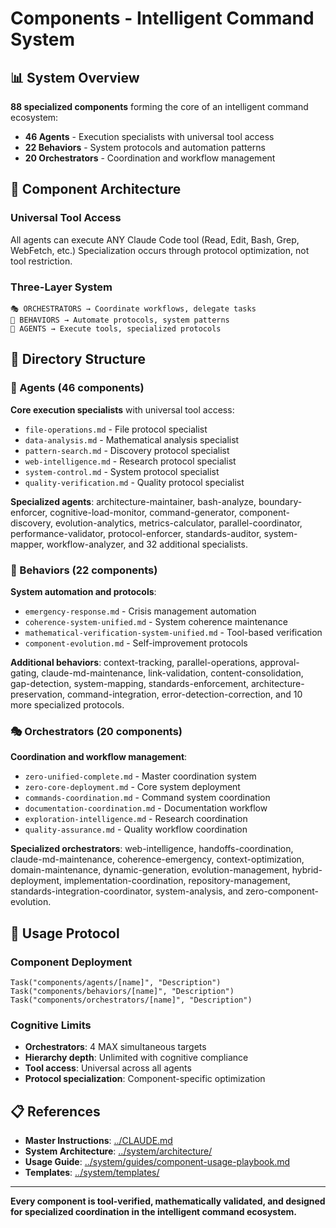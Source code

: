 # Components - Intelligent Command System

## 📊 System Overview

**88 specialized components** forming the core of an intelligent command ecosystem:
- **46 Agents** - Execution specialists with universal tool access
- **22 Behaviors** - System protocols and automation patterns  
- **20 Orchestrators** - Coordination and workflow management

## 🎯 Component Architecture

### Universal Tool Access
All agents can execute ANY Claude Code tool (Read, Edit, Bash, Grep, WebFetch, etc.)
Specialization occurs through protocol optimization, not tool restriction.

### Three-Layer System
```
🎭 ORCHESTRATORS → Coordinate workflows, delegate tasks
🎪 BEHAVIORS → Automate protocols, system patterns
🔧 AGENTS → Execute tools, specialized protocols
```

## 📁 Directory Structure

### 🔧 Agents (46 components)
**Core execution specialists** with universal tool access:
- `file-operations.md` - File protocol specialist
- `data-analysis.md` - Mathematical analysis specialist  
- `pattern-search.md` - Discovery protocol specialist
- `web-intelligence.md` - Research protocol specialist
- `system-control.md` - System protocol specialist
- `quality-verification.md` - Quality protocol specialist

**Specialized agents**: architecture-maintainer, bash-analyze, boundary-enforcer, cognitive-load-monitor, command-generator, component-discovery, evolution-analytics, metrics-calculator, parallel-coordinator, performance-validator, protocol-enforcer, standards-auditor, system-mapper, workflow-analyzer, and 32 additional specialists.

### 🎪 Behaviors (22 components)  
**System automation and protocols**:
- `emergency-response.md` - Crisis management automation
- `coherence-system-unified.md` - System coherence maintenance
- `mathematical-verification-system-unified.md` - Tool-based verification
- `component-evolution.md` - Self-improvement protocols

**Additional behaviors**: context-tracking, parallel-operations, approval-gating, claude-md-maintenance, link-validation, content-consolidation, gap-detection, system-mapping, standards-enforcement, architecture-preservation, command-integration, error-detection-correction, and 10 more specialized protocols.

### 🎭 Orchestrators (20 components)
**Coordination and workflow management**:
- `zero-unified-complete.md` - Master coordination system
- `zero-core-deployment.md` - Core system deployment
- `commands-coordination.md` - Command system coordination
- `documentation-coordination.md` - Documentation workflow
- `exploration-intelligence.md` - Research coordination
- `quality-assurance.md` - Quality workflow coordination

**Specialized orchestrators**: web-intelligence, handoffs-coordination, claude-md-maintenance, coherence-emergency, context-optimization, domain-maintenance, dynamic-generation, evolution-management, hybrid-deployment, implementation-coordination, repository-management, standards-integration-coordinator, system-analysis, and zero-component-evolution.

## 🚀 Usage Protocol

### Component Deployment
```
Task("components/agents/[name]", "Description")
Task("components/behaviors/[name]", "Description") 
Task("components/orchestrators/[name]", "Description")
```

### Cognitive Limits
- **Orchestrators**: 4 MAX simultaneous targets
- **Hierarchy depth**: Unlimited with cognitive compliance
- **Tool access**: Universal across all agents
- **Protocol specialization**: Component-specific optimization

## 📋 References

- **Master Instructions**: [../CLAUDE.md](../CLAUDE.md)
- **System Architecture**: [../system/architecture/](../system/architecture/)
- **Usage Guide**: [../system/guides/component-usage-playbook.md](../system/guides/component-usage-playbook.md)
- **Templates**: [../system/templates/](../system/templates/)

---

**Every component is tool-verified, mathematically validated, and designed for specialized coordination in the intelligent command ecosystem.**